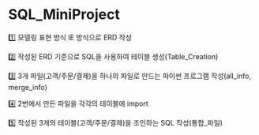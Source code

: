 # SQL_MiniProject

1️⃣ 모델링 표현 방식 IE 방식으로 ERD 작성

2️⃣ 작성된 ERD 기준으로 SQL을 사용하여 테이블 생성(Table_Creation)

3️⃣ 3개 파일(고객/주문/결제)을 하나의 파일로 만드는 파이썬 프로그램 작성(all_info, merge_info)

4️⃣ 2번에서 만든 파일을 각각의 테이블에 import

5️⃣ 작성된 3개의 테이블(고객/주문/결제)을 조인하는 SQL 작성(통합_파일)
